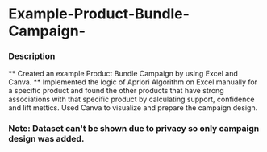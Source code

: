 # Example-Product-Bundle-Campaign-

### Description
** Created an example Product Bundle Campaign by using Excel and Canva. **
Implemented the logic of Apriori Algorithm on Excel manually for a specific product and found the other products that have strong associations with that specific product by calculating support, confidence and lift mettics.
Used Canva to visualize and prepare the campaign design.

### Note: Dataset can't be shown due to privacy so only campaign design was added.
